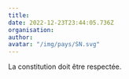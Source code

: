 ```yaml
---
title: 
date: 2022-12-23T23:44:05.736Z
organisation: 
author: 
avatar: "/img/pays/SN.svg"
---
```


La constitution doit être respectée. 